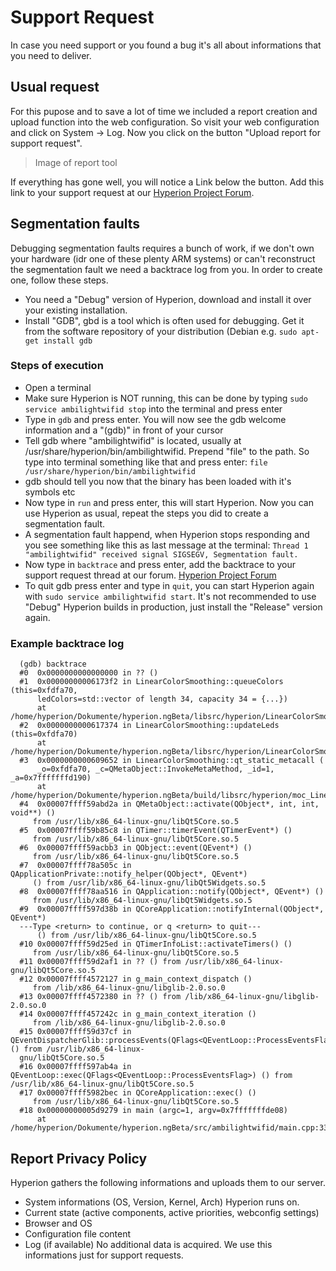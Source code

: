 # Support Request
In case you need support or you found a bug it's all about informations that you need to deliver.

## Usual request
For this pupose and to save a lot of time we included a report creation and upload function into the web configuration.
So visit your web configuration and click on System -> Log. Now you click on the button "Upload report for support request".
> Image of report tool

If everything has gone well, you will notice a Link below the button. Add this link to your support request at our [Hyperion Project Forum](https://forum.hyperion-project.org).

## Segmentation faults
Debugging segmentation faults requires a bunch of work, if we don't own your hardware (idr one of these plenty ARM systems) or can't reconstruct the segmentation fault we need a backtrace log from you. In order to create one, follow these steps.
  - You need a "Debug" version of Hyperion, download and install it over your existing installation.
  - Install "GDB", gbd is a tool which is often used for debugging. Get it from the software repository of your distribution (Debian e.g. `sudo apt-get install gdb`

### Steps of execution
  * Open a terminal
  * Make sure Hyperion is NOT running, this can be done by typing `sudo service ambilightwifid stop` into the terminal and press enter
  * Type in `gdb` and press enter. You will now see the gdb welcome information and a "(gdb)" in front of your cursor
  * Tell gdb where "ambilightwifid" is located, usually at /usr/share/hyperion/bin/ambilightwifid. Prepend "file" to the path. So type into terminal something like that and press enter: `file /usr/share/hyperion/bin/ambilightwifid`
  * gdb should tell you now that the binary has been loaded with it's symbols etc
  * Now type in `run` and press enter, this will start Hyperion. Now you can use Hyperion as usual, repeat the steps you did to create a segmentation fault.
  * A segmentation fault happend, when Hyperion stops responding and you see something like this as last message at the terminal: `Thread 1 "ambilightwifid" received signal SIGSEGV, Segmentation fault.`
  * Now type in `backtrace` and press enter, add the backtrace to your support request thread at our forum. [Hyperion Project Forum](https://forum.hyperion-project.org)
  * To quit gdb press enter and type in `quit`, you can start Hyperion again with `sudo service ambilightwifid start`. It's not recommended to use "Debug" Hyperion builds in production, just install the "Release" version again.

### Example backtrace log
```
  (gdb) backtrace
  #0  0x0000000000000000 in ?? ()
  #1  0x00000000006173f2 in LinearColorSmoothing::queueColors (this=0xfdfa70,
      ledColors=std::vector of length 34, capacity 34 = {...})
      at /home/hyperion/Dokumente/hyperion.ngBeta/libsrc/hyperion/LinearColorSmoothing.cpp:153
  #2  0x0000000000617374 in LinearColorSmoothing::updateLeds (this=0xfdfa70)
      at /home/hyperion/Dokumente/hyperion.ngBeta/libsrc/hyperion/LinearColorSmoothing.cpp:143
  #3  0x0000000000609652 in LinearColorSmoothing::qt_static_metacall (
      _o=0xfdfa70, _c=QMetaObject::InvokeMetaMethod, _id=1, _a=0x7fffffffd190)
      at /home/hyperion/Dokumente/hyperion.ngBeta/build/libsrc/hyperion/moc_LinearColorSmoothing.cpp:85
  #4  0x00007ffff59abd2a in QMetaObject::activate(QObject*, int, int, void**) ()
     from /usr/lib/x86_64-linux-gnu/libQt5Core.so.5
  #5  0x00007ffff59b85c8 in QTimer::timerEvent(QTimerEvent*) ()
     from /usr/lib/x86_64-linux-gnu/libQt5Core.so.5
  #6  0x00007ffff59acbb3 in QObject::event(QEvent*) ()
     from /usr/lib/x86_64-linux-gnu/libQt5Core.so.5
  #7  0x00007ffff78a505c in QApplicationPrivate::notify_helper(QObject*, QEvent*)
     () from /usr/lib/x86_64-linux-gnu/libQt5Widgets.so.5
  #8  0x00007ffff78aa516 in QApplication::notify(QObject*, QEvent*) ()
     from /usr/lib/x86_64-linux-gnu/libQt5Widgets.so.5
  #9  0x00007ffff597d38b in QCoreApplication::notifyInternal(QObject*, QEvent*)
  ---Type <return> to continue, or q <return> to quit---
      () from /usr/lib/x86_64-linux-gnu/libQt5Core.so.5
  #10 0x00007ffff59d25ed in QTimerInfoList::activateTimers() ()
     from /usr/lib/x86_64-linux-gnu/libQt5Core.so.5
  #11 0x00007ffff59d2af1 in ?? () from /usr/lib/x86_64-linux-gnu/libQt5Core.so.5
  #12 0x00007ffff4572127 in g_main_context_dispatch ()
     from /lib/x86_64-linux-gnu/libglib-2.0.so.0
  #13 0x00007ffff4572380 in ?? () from /lib/x86_64-linux-gnu/libglib-2.0.so.0
  #14 0x00007ffff457242c in g_main_context_iteration ()
     from /lib/x86_64-linux-gnu/libglib-2.0.so.0
  #15 0x00007ffff59d37cf in QEventDispatcherGlib::processEvents(QFlags<QEventLoop::ProcessEventsFlag>) () from /usr/lib/x86_64-linux-
  gnu/libQt5Core.so.5
  #16 0x00007ffff597ab4a in QEventLoop::exec(QFlags<QEventLoop::ProcessEventsFlag>) () from /usr/lib/x86_64-linux-gnu/libQt5Core.so.5
  #17 0x00007ffff5982bec in QCoreApplication::exec() ()
     from /usr/lib/x86_64-linux-gnu/libQt5Core.so.5
  #18 0x00000000005d9279 in main (argc=1, argv=0x7fffffffde08)
      at /home/hyperion/Dokumente/hyperion.ngBeta/src/ambilightwifid/main.cpp:337
```

## Report Privacy Policy
Hyperion gathers the following informations and uploads them to our server.
  * System informations (OS, Version, Kernel, Arch) Hyperion runs on.
  * Current state (active components, active priorities, webconfig settings)
  * Browser and OS
  * Configuration file content
  * Log (if available)
No additional data is acquired. We use this informations just for support requests.
